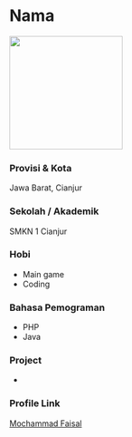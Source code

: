 # Nama

<img src="https://avatars2.githubusercontent.com/u/27264641?s=460&amp;u=492245c3c70b35ffb7b10ed93436731edae97fd3&amp;v=4" width="200" height="200" align="center"/>

### Provisi & Kota

Jawa Barat, Cianjur

### Sekolah / Akademik

SMKN 1 Cianjur

### Hobi

- Main game
- Coding

### Bahasa Pemograman 

- PHP
- Java

### Project

- 


### Profile Link

[Mochammad Faisal](https://github.com/mocfaisal)
